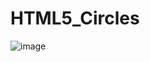 # HTML5_Circles

![image](https://github.com/user-attachments/assets/4ac3a23b-8491-4b92-a656-fed47e359b32)
